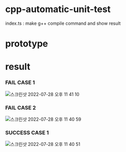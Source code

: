 # cpp-automatic-unit-test

index.ts : make g++ compile command and show result 

# prototype

# result
### FAIL CASE 1
![스크린샷 2022-07-28 오후 11 41 10](https://user-images.githubusercontent.com/44808218/181563431-42e3e307-3929-4c38-8508-713afaa7c05b.png)

### FAIL CASE 2
![스크린샷 2022-07-28 오후 11 40 59](https://user-images.githubusercontent.com/44808218/181563395-79615e0d-09ac-4645-85c6-9a8191371cf5.png)

### SUCCESS CASE 1
![스크린샷 2022-07-28 오후 11 40 51](https://user-images.githubusercontent.com/44808218/181563361-d4ce2ea5-da85-4a8a-9f7d-96d013c7354c.png)


